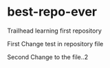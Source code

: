 # best-repo-ever
Trailhead learning first repository

First Change test in repository file

Second Change to the file..2
